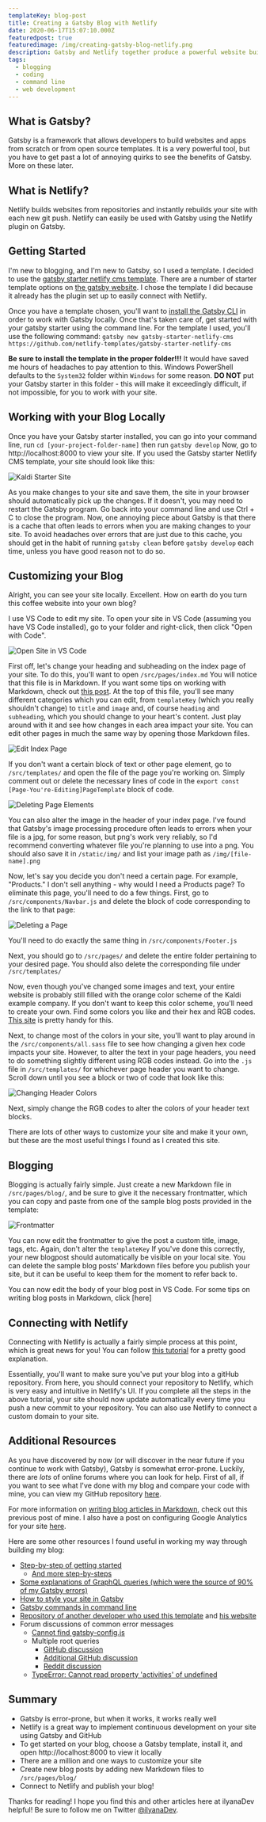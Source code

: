 ```yaml
---
templateKey: blog-post
title: Creating a Gatsby Blog with Netlify
date: 2020-06-17T15:07:10.000Z
featuredpost: true
featuredimage: /img/creating-gatsby-blog-netlify.png
description: Gatsby and Netlify together produce a powerful website building and hosting duo.
tags:
  - blogging
  - coding
  - command line
  - web development
---
```


What is Gatsby?
--

Gatsby is a framework that allows developers to build websites and apps from scratch or from open source templates. It is a very powerful tool, but you have to get past a lot of annoying quirks to see the benefits of Gatsby. More on these later.

What is Netlify?
--

Netlify builds websites from repositories and instantly rebuilds your site with each new git push. Netlify can easily be used with Gatsby using the Netlify plugin on Gatsby.

Getting Started
--

I'm new to blogging, and I'm new to Gatsby, so I used a template. I decided to use the [gatsby starter netlify cms template](https://www.gatsbyjs.org/starters/netlify-templates/gatsby-starter-netlify-cms/). There are a number of starter template options on [the gatsby website](https://www.gatsbyjs.org/starters/?). I chose the template I did because it already has the plugin set up to easily connect with Netlify.

Once you have a template chosen, you'll want to [install the Gatsby CLI](https://www.gatsbyjs.org/docs/gatsby-cli) in order to work with Gatsby locally. Once that's taken care of, get started with your gatsby starter using the command line. For the template I used, you'll use the following command: `gatsby new gatsby-starter-netlify-cms https://github.com/netlify-templates/gatsby-starter-netlify-cms` 

**Be sure to install the template in the proper folder!!!** It would have saved me hours of headaches to pay attention to this. Windows PowerShell defaults to the `System32` folder within `Windows` for some reason. **DO NOT** put your Gatsby starter in this folder - this will make it exceedingly difficult, if not impossible, for you to work with your site.

Working with your Blog Locally
--

Once you have your Gatsby starter installed, you can go into your command line, run `cd [your-project-folder-name]` then run `gatsby develop` Now, go to http://localhost:8000 to view your site. If you used the Gatsby starter Netlify CMS template, your site should look like this:

![Kaldi Starter Site](/img/gatsby-starter-kaldi.png "Kaldi Starter Site")

As you make changes to your site and save them, the site in your browser should automatically pick up the changes. If it doesn't, you may need to restart the Gatsby program. Go back into your command line and use Ctrl + C to close the program. Now, one annoying piece about Gatsby is that there is a cache that often leads to errors when you are making changes to your site. To avoid headaches over errors that are just due to this cache, you should get in the habit of running `gatsby clean` before `gatsby develop` each time, unless you have good reason not to do so.

Customizing your Blog
--

Alright, you can see your site locally. Excellent. How on earth do you turn this coffee website into your own blog?

I use VS Code to edit my site. To open your site in VS Code (assuming you have VS Code installed), go to your folder and right-click, then click "Open with Code".

![Open Site in VS Code](/img/open-in-vscode.png "Open Site in VS Code")

First off, let's change your heading and subheading on the index page of your site. To do this, you'll want to open `/src/pages/index.md` You will notice that this file is in Markdown. If you want some tips on working with Markdown, check out [this post](https://ilyana.dev/blog/2020-06-16-using-markdown-blogs/). At the top of this file, you'll see many different categories which you can edit, from `templateKey` (which you really shouldn't change) to `title` and `image` and, of course `heading` and `subheading`, which you should change to your heart's content. Just play around with it and see how changes in each area impact your site. You can edit other pages in much the same way by opening those Markdown files.

![Edit Index Page](/img/edit-index-page.png "Edit Index Page")

If you don't want a certain block of text or other page element, go to `/src/templates/` and open the file of the page you're working on. Simply comment out or delete the necessary lines of code in the `export const [Page-You're-Editing]PageTemplate` block of code.

![Deleting Page Elements](/img/delete-page-element.png "Deleting Page ELements")

You can also alter the image in the header of your index page. I've found that Gatsby's image processing procedure often leads to errors when your file is a jpg, for some reason, but png's work very reliably, so I'd recommend converting whatever file you're planning to use into a png. You should also save it in `/static/img/` and list your image path as `/img/[file-name].png`

Now, let's say you decide you don't need a certain page. For example, "Products." I don't sell anything - why would I need a Products page? To eliminate this page, you'll need to do a few things. First, go to `/src/components/Navbar.js` and delete the block of code corresponding to the link to that page:

![Deleting a Page](/img/delete-page.png "Deleting a Page")

You'll need to do exactly the same thing in `/src/components/Footer.js`

Next, you should go to `/src/pages/` and delete the entire folder pertaining to your desired page. You should also delete the corresponding file under `/src/templates/`

Now, even though you've changed some images and text, your entire website is probably still filled with the orange color scheme of the Kaldi example company. If you don't want to keep this color scheme, you'll need to create your own. Find some colors you like and their hex and RGB codes. [This site](https://htmlcolorcodes.com/) is pretty handy for this.

Next, to change most of the colors in your site, you'll want to play around in the `/src/components/all.sass` file to see how changing a given hex code impacts your site. However, to alter the text in your page headers, you need to do something slightly different using RGB codes instead. Go into the `.js` file in `/src/templates/` for whichever page header you want to change. Scroll down until you see a block or two of code that look like this:

![Changing Header Colors](/img/header-color.png "Changing Header Colors")

Next, simply change the RGB codes to alter the colors of your header text blocks.

There are lots of other ways to customize your site and make it your own, but these are the most useful things I found as I created this site.

Blogging
--

Blogging is actually fairly simple. Just create a new Markdown file in `/src/pages/blog/`, and be sure to give it the necessary frontmatter, which you can copy and paste from one of the sample blog posts provided in the template:

![Frontmatter](/img/frontmatter-blog.png "Frontmatter for Blog Posts")

You can now edit the frontmatter to give the post a custom title, image, tags, etc. Again, don't alter the `templateKey` If you've done this correctly, your new blogpost should automatically be visible on your local site. You can delete the sample blog posts' Markdown files before you publish your site, but it can be useful to keep them for the moment to refer back to.

You can now edit the body of your blog post in VS Code. For some tips on writing blog posts in Markdown, click [here]

Connecting with Netlify
--

Connecting with Netlify is actually a fairly simple process at this point, which is great news for you! You can follow [this tutorial](https://www.gatsbyjs.org/tutorial/blog-netlify-cms-tutorial/) for a pretty good explanation.

Essentially, you'll want to make sure you've put your blog into a gitHub repository. 
From here, you should connect your repository to Netlify, which is very easy and intuitive in Netlify's UI. If you complete all the steps in the above tutorial, your site should now update automatically every time you push a new commit to your repository. You can also use Netlify to connect a custom domain to your site.

Additional Resources
--

As you have discovered by now (or will discover in the near future if you continue to work with Gatsby), Gatsby is somewhat error-prone. Luckily, there are *lots* of online forums where you can look for help. First of all, if you want to see what I've done with my blog and compare your code with mine, you can view my GitHub repository [here](https://github.com/ilyanaDev/ilyanaDevBlog).

For more information on [writing blog articles in Markdown](https://ilyana.dev/blog/2020-06-16-using-markdown-blogs/), check out this previous post of mine. I also have a post on configuring Google Analytics for your site [here](https://ilyana.dev/blog/2020-06-17-configuring-google-analytics-blog/).

Here are some other resources I found useful in working my way through building my blog:

* [Step-by-step of getting started](https://www.gatsbyjs.org/tutorial/part-zero/)
  * [And more step-by-steps](https://www.gatsbyjs.org/tutorial/part-one/#deploying-a-gatsby-site)
* [Some explanations of GraphQL queries (which were the source of 90% of my Gatsby errors)](https://www.gatsbyjs.org/tutorial/part-four/)
* [How to style your site in Gatsby](https://www.gatsbyjs.org/tutorial/part-two/)
* [Gatsby commands in command line](https://www.gatsbyjs.org/docs/gatsby-cli/)
* [Repository of another developer who used this template](https://github.com/ardalis/ardalis-com-gatsby/tree/master/src) and [his website](https://ardalis.com/)
* Forum discussions of common error messages
  * [Cannot find gatsby-config.js](https://github.com/gatsbyjs/gatsby/issues/15565)
  * Multiple root queries
    * [GitHub discussion](https://github.com/gatsbyjs/gatsby/issues/22795)
    * [Additional GitHub discussion](https://github.com/gatsbyjs/gatsby/issues/19863)
    * [Reddit discussion](https://www.reddit.com/r/gatsbyjs/comments/fb2qfc/question_error_85910_graphql_multiple_root/)
  * [TypeError: Cannot read property 'activities' of undefined](https://github.com/gatsbyjs/gatsby/issues/23378)

Summary
--

* Gatsby is error-prone, but when it works, it works really well
* Netlify is a great way to implement continuous development on your site using Gatsby and GitHub
* To get started on your blog, choose a Gatsby template, install it, and open http://localhost:8000 to view it locally
* There are a million and one ways to customize your site
* Create new blog posts by adding new Markdown files to `/src/pages/blog/`
* Connect to Netlify and publish your blog!

Thanks for reading! I hope you find this and other articles here at ilyanaDev helpful! Be sure to follow me on Twitter [@ilyanaDev](https://twitter.com/ilyanaDev).